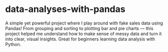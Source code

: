 # data-analyses-with-pandas
A simple yet powerful project where I play around with fake sales data using Pandas! From grouping and sorting to plotting bar and pie charts — this project helped me understand how to make sense of messy data and turn it into clear, visual insights.  Great for beginners learning data analysis with Python.
